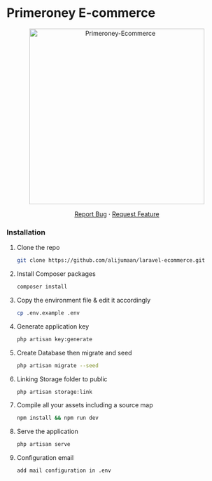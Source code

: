# Primeroney E-commerce

<!-- PROJECT LOGO -->
<p align="center"><a href="https://demoshop.primeroney.sa" target="_blank"><img src="https://demoshop.primeroney.sa/img/logo.png" width="400" alt="Primeroney-Ecommerce"></a></p>

<p align="center">
  <p align="center">
    <a href="https://github.com/primeroney/e-commerce/issues">Report Bug</a>
    ·
    <a href="https://github.com/primeroney/e-commerce/issues">Request Feature</a>
  </p>

### Installation

1. Clone the repo
   ```sh
   git clone https://github.com/alijumaan/laravel-ecommerce.git
   ```
2. Install Composer packages
   ```sh
   composer install
   ```
3. Copy the environment file & edit it accordingly
   ```sh
   cp .env.example .env
   ```

4. Generate application key
   ```sh
   php artisan key:generate
   ```

5. Create Database then migrate and seed
   ```sh
   php artisan migrate --seed


6. Linking Storage folder to public
   ```sh
   php artisan storage:link
   ```


7. Compile all your assets including a source map
   ```sh
   npm install && npm run dev
   ```

8. Serve the application
   ```sh
   php artisan serve
   ```
   
9. Configuration email
   ```sh
   add mail configuration in .env
   ```


